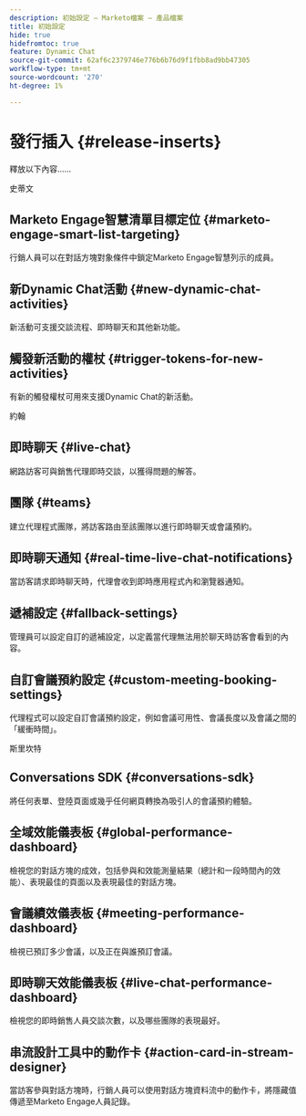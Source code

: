 ```yaml
---
description: 初始設定 — Marketo檔案 — 產品檔案
title: 初始設定
hide: true
hidefromtoc: true
feature: Dynamic Chat
source-git-commit: 62af6c2379746e776b6b76d9f1fbb8ad9bb47305
workflow-type: tm+mt
source-wordcount: '270'
ht-degree: 1%

---
```


# 發行插入 {#release-inserts}

釋放以下內容……

史蒂文

## Marketo Engage智慧清單目標定位 {#marketo-engage-smart-list-targeting}

行銷人員可以在對話方塊對象條件中鎖定Marketo Engage智慧列示的成員。

## 新Dynamic Chat活動 {#new-dynamic-chat-activities}

新活動可支援交談流程、即時聊天和其他新功能。

## 觸發新活動的權杖 {#trigger-tokens-for-new-activities}

有新的觸發權杖可用來支援Dynamic Chat的新活動。


約翰

## 即時聊天 {#live-chat}

網路訪客可與銷售代理即時交談，以獲得問題的解答。

## 團隊 {#teams}

建立代理程式團隊，將訪客路由至該團隊以進行即時聊天或會議預約。

## 即時聊天通知 {#real-time-live-chat-notifications}

當訪客請求即時聊天時，代理會收到即時應用程式內和瀏覽器通知。

## 遞補設定 {#fallback-settings}

管理員可以設定自訂的遞補設定，以定義當代理無法用於聊天時訪客會看到的內容。

## 自訂會議預約設定 {#custom-meeting-booking-settings}

代理程式可以設定自訂會議預約設定，例如會議可用性、會議長度以及會議之間的「緩衝時間」。


斯里坎特

## Conversations SDK {#conversations-sdk}

將任何表單、登陸頁面或幾乎任何網頁轉換為吸引人的會議預約體驗。

## 全域效能儀表板 {#global-performance-dashboard}

檢視您的對話方塊的成效，包括參與和效能測量結果（總計和一段時間內的效能）、表現最佳的頁面以及表現最佳的對話方塊。

## 會議績效儀表板 {#meeting-performance-dashboard}

檢視已預訂多少會議，以及正在與誰預訂會議。

## 即時聊天效能儀表板 {#live-chat-performance-dashboard}

檢視您的即時銷售人員交談次數，以及哪些團隊的表現最好。

## 串流設計工具中的動作卡 {#action-card-in-stream-designer}

當訪客參與對話方塊時，行銷人員可以使用對話方塊資料流中的動作卡，將隱藏值傳遞至Marketo Engage人員記錄。
